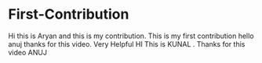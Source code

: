 # First-Contribution
Hi this is Aryan and this is my contribution.
This is my first contribution
hello anuj thanks for this video. Very Helpful
HI This is KUNAL . Thanks for this video ANUJ